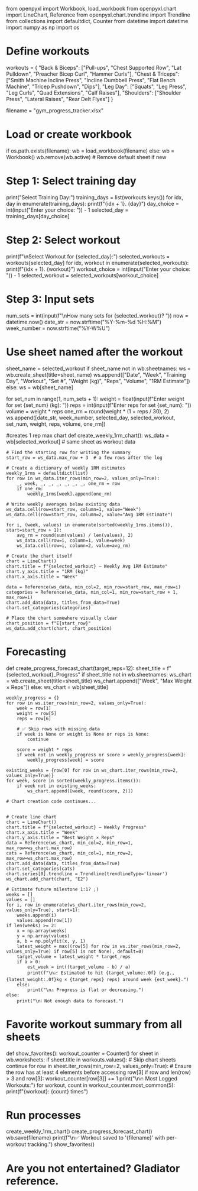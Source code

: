 from openpyxl import Workbook, load_workbook
from openpyxl.chart import LineChart, Reference
from openpyxl.chart.trendline import Trendline
from collections import defaultdict, Counter
from datetime import datetime
import numpy as np
import os

# Define workouts
workouts = {
    "Back & Biceps": ["Pull-ups", "Chest Supported Row", "Lat Pulldown", "Preacher Bicep Curl", "Hammer Curls"],
    "Chest & Triceps": ["Smith Machine Incline Press", "Incline Dumbbell Press", "Flat Bench Machine", "Tricep Pushdown", "Dips"],
    "Leg Day": ["Squats", "Leg Press", "Leg Curls", "Quad Extensions", "Calf Raises"],
    "Shoulders": ["Shoulder Press", "Lateral Raises", "Rear Delt Flyes"]
}

filename = "gym_progress_tracker.xlsx"

# Load or create workbook
if os.path.exists(filename):
    wb = load_workbook(filename)
else:
    wb = Workbook()
    wb.remove(wb.active)  # Remove default sheet if new

# Step 1: Select training day
print("Select Training Day:")
training_days = list(workouts.keys())
for idx, day in enumerate(training_days):
    print(f"{idx + 1}. {day}")
day_choice = int(input("Enter your choice: ")) - 1
selected_day = training_days[day_choice]

# Step 2: Select workout
print(f"\nSelect Workout for {selected_day}:")
selected_workouts = workouts[selected_day]
for idx, workout in enumerate(selected_workouts):
    print(f"{idx + 1}. {workout}")
workout_choice = int(input("Enter your choice: ")) - 1
selected_workout = selected_workouts[workout_choice]

# Step 3: Input sets
num_sets = int(input(f"\nHow many sets for {selected_workout}? "))
now = datetime.now()
date_str = now.strftime("%Y-%m-%d %H:%M")
week_number = now.strftime("%Y-W%U")

# Use sheet named after the workout
sheet_name = selected_workout
if sheet_name not in wb.sheetnames:
    ws = wb.create_sheet(title=sheet_name)
    ws.append(["Date", "Week", "Training Day", "Workout", "Set #", "Weight (kg)", "Reps", "Volume", "1RM Estimate"])
else:
    ws = wb[sheet_name]

for set_num in range(1, num_sets + 1):
    weight = float(input(f"Enter weight for set {set_num} (kg): "))
    reps = int(input(f"Enter reps for set {set_num}: "))
    volume = weight * reps
    one_rm = round(weight * (1 + reps / 30), 2)
    ws.append([date_str, week_number, selected_day, selected_workout, set_num, weight, reps, volume, one_rm])

#creates 1 rep max chart
def create_weekly_1rm_chart():
    ws_data = wb[selected_workout]  # same sheet as workout data

    # Find the starting row for writing the summary
    start_row = ws_data.max_row + 3  # a few rows after the log

    # Create a dictionary of weekly 1RM estimates
    weekly_1rms = defaultdict(list)
    for row in ws_data.iter_rows(min_row=2, values_only=True):
        _, week, _, _, _, _, _, _, one_rm = row
        if one_rm:
            weekly_1rms[week].append(one_rm)

    # Write weekly averages below existing data
    ws_data.cell(row=start_row, column=1, value="Week")
    ws_data.cell(row=start_row, column=2, value="Avg 1RM Estimate")

    for i, (week, values) in enumerate(sorted(weekly_1rms.items()), start=start_row + 1):
        avg_rm = round(sum(values) / len(values), 2)
        ws_data.cell(row=i, column=1, value=week)
        ws_data.cell(row=i, column=2, value=avg_rm)

    # Create the chart itself
    chart = LineChart()
    chart.title = f"{selected_workout} – Weekly Avg 1RM Estimate"
    chart.y_axis.title = "1RM (kg)"
    chart.x_axis.title = "Week"

    data = Reference(ws_data, min_col=2, min_row=start_row, max_row=i)
    categories = Reference(ws_data, min_col=1, min_row=start_row + 1, max_row=i)
    chart.add_data(data, titles_from_data=True)
    chart.set_categories(categories)

    # Place the chart somewhere visually clear
    chart_position = f"E{start_row}"
    ws_data.add_chart(chart, chart_position)
    
# Forecasting
def create_progress_forecast_chart(target_reps=12):
    sheet_title = f"{selected_workout}_Progress"
    if sheet_title not in wb.sheetnames:
        ws_chart = wb.create_sheet(title=sheet_title)
        ws_chart.append(["Week", "Max Weight × Reps"])
    else:
        ws_chart = wb[sheet_title]

    weekly_progress = {}
    for row in ws.iter_rows(min_row=2, values_only=True):
        week = row[1]
        weight = row[5]
        reps = row[6]

        # ✅ Skip rows with missing data
        if week is None or weight is None or reps is None:
            continue

        score = weight * reps
        if week not in weekly_progress or score > weekly_progress[week]:
            weekly_progress[week] = score

    existing_weeks = {row[0] for row in ws_chart.iter_rows(min_row=2, values_only=True)}
    for week, score in sorted(weekly_progress.items()):
        if week not in existing_weeks:
            ws_chart.append([week, round(score, 2)])

    # Chart creation code continues...


    # Create line chart
    chart = LineChart()
    chart.title = f"{selected_workout} – Weekly Progress"
    chart.x_axis.title = "Week"
    chart.y_axis.title = "Best Weight × Reps"
    data = Reference(ws_chart, min_col=2, min_row=1, max_row=ws_chart.max_row)
    cats = Reference(ws_chart, min_col=1, min_row=2, max_row=ws_chart.max_row)
    chart.add_data(data, titles_from_data=True)
    chart.set_categories(cats)
    chart.series[0].trendline = Trendline(trendlineType='linear')
    ws_chart.add_chart(chart, "E2")

    # Estimate future milestone 1:1? ;)
    weeks = []
    values = []
    for i, row in enumerate(ws_chart.iter_rows(min_row=2, values_only=True), start=1):
        weeks.append(i)
        values.append(row[1])
    if len(weeks) >= 2:
        x = np.array(weeks)
        y = np.array(values)
        a, b = np.polyfit(x, y, 1)
        latest_weight = max((row[5] for row in ws.iter_rows(min_row=2, values_only=True) if row[5] is not None), default=0)
        target_volume = latest_weight * target_reps
        if a > 0:
            est_week = int((target_volume - b) / a)
            print(f"\n📈 Estimated to hit {target_volume:.0f} (e.g., {latest_weight:.0f}kg × {target_reps} reps) around week {est_week}.")
        else:
            print("\n⚠️ Progress is flat or decreasing.")
    else:
        print("\nℹ️ Not enough data to forecast.")

# Favorite workout summary from all sheets
def show_favorites():
    workout_counter = Counter()
    for sheet in wb.worksheets:
        if sheet.title in workouts.values():  # Skip chart sheets
            continue
        for row in sheet.iter_rows(min_row=2, values_only=True):
            # Ensure the row has at least 4 elements before accessing row[3]
            if row and len(row) > 3 and row[3]:
                workout_counter[row[3]] += 1
    print("\n🔥 Most Logged Workouts:")
    for workout, count in workout_counter.most_common(5):
        print(f"{workout}: {count} times")

# Run processes
create_weekly_1rm_chart()
create_progress_forecast_chart()
wb.save(filename)
print(f"\n✅ Workout saved to '{filename}' with per-workout tracking.")
show_favorites()

# Are you not entertained? Gladiator reference.


